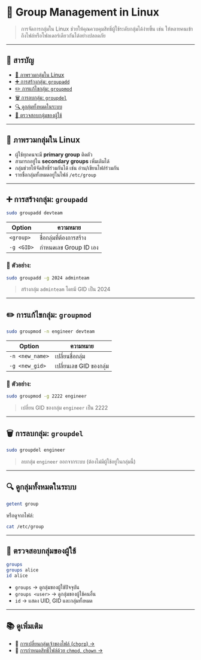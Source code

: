 # 👥 Group Management in Linux

> การจัดการกลุ่มใน Linux ช่วยให้คุณควบคุมสิทธิ์ผู้ใช้ระดับกลุ่มได้ง่ายขึ้น เช่น ให้หลายคนเข้าถึงไฟล์หรือโฟลเดอร์เดียวกันได้อย่างปลอดภัย

---

## 🧭 สารบัญ

- [📌 ภาพรวมกลุ่มใน Linux](#ภาพรวมกลุ่มใน-linux)
- [➕ การสร้างกลุ่ม: `groupadd`](#การสร้างกลุ่ม-groupadd)
- [✏️ การแก้ไขกลุ่ม: `groupmod`](#การแก้ไขกลุ่ม-groupmod)
- [🗑️ การลบกลุ่ม: `groupdel`](#การลบกลุ่ม-groupdel)
- [🔍 ดูกลุ่มทั้งหมดในระบบ](#ดูกลุ่มทั้งหมดในระบบ)
- [👤 ตรวจสอบกลุ่มของผู้ใช้](#ตรวจสอบกลุ่มของผู้ใช้)

---

## 📌 ภาพรวมกลุ่มใน Linux

- ผู้ใช้ทุกคนจะมี **primary group** ติดตัว
- สามารถอยู่ใน **secondary groups** เพิ่มเติมได้
- กลุ่มช่วยให้จัดสิทธิ์ร่วมกันได้ เช่น อ่าน/เขียนไฟล์ร่วมกัน
- รายชื่อกลุ่มทั้งหมดอยู่ในไฟล์ `/etc/group`

---

## ➕ การสร้างกลุ่ม: `groupadd`

```bash
sudo groupadd devteam
```

| Option | ความหมาย |
|--------|----------|
| `<group>` | ชื่อกลุ่มที่ต้องการสร้าง |
| `-g <GID>` | กำหนดเลข Group ID เอง |

### 🧪 ตัวอย่าง:
```bash
sudo groupadd -g 2024 adminteam
```
> สร้างกลุ่ม `adminteam` โดยมี GID เป็น 2024

---

## ✏️ การแก้ไขกลุ่ม: `groupmod`

```bash
sudo groupmod -n engineer devteam
```

| Option | ความหมาย |
|--------|----------|
| `-n <new_name>` | เปลี่ยนชื่อกลุ่ม |
| `-g <new_gid>` | เปลี่ยนเลข GID ของกลุ่ม |

### 🧪 ตัวอย่าง:
```bash
sudo groupmod -g 2222 engineer
```
> เปลี่ยน GID ของกลุ่ม `engineer` เป็น 2222

---

## 🗑️ การลบกลุ่ม: `groupdel`

```bash
sudo groupdel engineer
```

> ลบกลุ่ม `engineer` ออกจากระบบ (ต้องไม่มีผู้ใช้อยู่ในกลุ่มนี้)

---

## 🔍 ดูกลุ่มทั้งหมดในระบบ

```bash
getent group
```
หรือดูจากไฟล์:
```bash
cat /etc/group
```

---

## 👤 ตรวจสอบกลุ่มของผู้ใช้

```bash
groups
groups alice
id alice
```

- `groups` → ดูกลุ่มของผู้ใช้ปัจจุบัน
- `groups <user>` → ดูกลุ่มของผู้ใช้คนอื่น
- `id` → แสดง UID, GID และกลุ่มทั้งหมด

---

## 📚 ดูเพิ่มเติม

- 🔗 [การเปลี่ยนกลุ่มเจ้าของไฟล์ (`chgrp`) →](permission-tools.md#chgrp)
- 🔗 [การกำหนดสิทธิ์ไฟล์ด้วย `chmod`, `chown` →](permission-tools.md)

